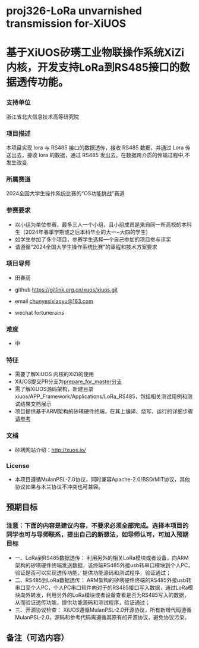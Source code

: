 # proj326-LoRa unvarnished transmission for-XiUOS
# 基于XiUOS矽璓工业物联操作系统XiZi内核，开发支持LoRa到RS485接口的数据透传功能。

### 支持单位  
浙江省北大信息技术高等研究院

### 项目描述
本项目实现 lora 与 RS485 接口的数据透传，接收 RS485 数据，并通过 Lora 传送出去，接收 lora 的数据，通过 RS485 发出去。在数据跨介质的传输过程中,不发生改变.


### 所属赛道

2024全国大学生操作系统比赛的“OS功能挑战”赛道



### 参赛要求

- 以小组为单位参赛，最多三人一个小组，且小组成员是来自同一所高校的本科生（2024年春季学期或之后本科毕业的大一~大四的学生）
- 如学生参加了多个项目，参赛学生选择一个自己参加的项目参与评奖
- 请遵循“2024全国大学生操作系统比赛”的章程和技术方案要求



### 项目导师

* 田春雨

* github https://gitlink.org.cn/xuos/xiuos.git

* email chunyexixiaoyu@163.com

* wechat  fortunerains



### 难度

* 中



### 特征

* 需要了解XiUOS 内核的XiZi的使用
* XiUOS提交PR分支为[prepare_for_master分支](https://www.gitlink.org.cn/xuos/xiuos/tree/prepare_for_master)
* 需了解XiUOS源码架构，新建目录xiuos/APP_Framework/Applications/LoRa_RS485，包括相关测试用例和测试结果文档展示
* 项目提供基于ARM架构的矽璓硬件终端，在其上编译、烧写、运行的详细步骤[请参考](https://www.gitlink.org.cn/xuos/xiuos/tree/prepare_for_master/Ubiquitous%2FXiZi_IIoT%2Fboard%2Fedu-arm32)



### 文档

* 矽璓网站介绍：http://xuos.io/



### License

* 本项目遵循MulanPSL-2.0协议，同时兼容Apache-2.0/BSD/MIT协议，其他协议如果与木兰协议不冲突也可兼容。



## 预期目标

### 注意：下面的内容是建议内容，不要求必须全部完成。选择本项目的同学也可与导师联系，提出自己的新想法，如导师认可，可加入预期目标

* 一、LoRa到RS485数据透传：
  利用另外的相关LoRa模块或者设备，向ARM架构的矽璓硬件终端发送数据，该终端RS485外接usb转串口模块到个人PC，验证是否可以实现透传功能，提供功能源码和测试程序，验证通过；
* 二、RS485到LoRa数据透传：
ARM架构的矽璓硬件终端的RS485外接usb转串口至个人PC，个人PC串口软件向对于的RS485接口写入数据，通过LoRa模块向外转发，利用另外的LoRa模块或者设备查看是否为RS485写入的数据，从而验证透传功能，提供功能源码和测试程序，验证通过；
* 三、开源协议检查：
XiUOS遵循MulanPSL-2.0开源协议，所有新增代码遵循MulanPSL-2.0，源码和参考代码需遵循其原有的开源协议，避免协议污染。

## 备注（可选内容）
